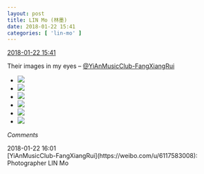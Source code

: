 ```yaml
---
layout: post
title: LIN Mo (林墨)
date: 2018-01-22 15:41
categories: [ 'lin-mo' ]
---
```


<div class="weibo-info">
  <a href="https://weibo.com/6108312042/FFxRfclY2">2018-01-22 15:41</a>
</div>

Their images in my eyes – [@YiAnMusicClub-FangXiangRui](https://weibo.com/u/6117583008)

<!-- more -->

<ul class="weibo-pic-list-2">
  <li class="weibo-pic">
    <a href="http://wx4.sinaimg.cn/mw690/006FnQZYgy1fnpffcbblgj32c02c0b29.jpg"><img src="http://wx4.sinaimg.cn/thumb150/006FnQZYgy1fnpffcbblgj32c02c0b29.jpg"/></a>
  </li>
  <li class="weibo-pic">
    <a href="http://wx3.sinaimg.cn/mw690/006FnQZYgy1fnpffe9proj32c02c04qp.jpg"><img src="http://wx3.sinaimg.cn/thumb150/006FnQZYgy1fnpffe9proj32c02c04qp.jpg"/></a>
  </li>
  <li class="weibo-pic">
    <a href="http://wx3.sinaimg.cn/mw690/006FnQZYgy1fnpffiv1eoj32c02c0e81.jpg"><img src="http://wx3.sinaimg.cn/thumb150/006FnQZYgy1fnpffiv1eoj32c02c0e81.jpg"/></a>
  </li>
  <li class="weibo-pic">
    <a href="http://wx1.sinaimg.cn/mw690/006FnQZYgy1fnpffrkyyvj33vf2ku1l0.jpg"><img src="http://wx1.sinaimg.cn/thumb150/006FnQZYgy1fnpffrkyyvj33vf2ku1l0.jpg"/></a>
  </li>
  <li class="weibo-pic">
    <a href="http://wx2.sinaimg.cn/mw690/006FnQZYgy1fnpffa03ctj342j2gc1l0.jpg"><img src="http://wx2.sinaimg.cn/thumb150/006FnQZYgy1fnpffa03ctj342j2gc1l0.jpg"/></a>
  </li>
  <li class="weibo-pic">
    <a href="http://wx4.sinaimg.cn/mw690/006FnQZYgy1fnpfft916uj31sg2dsnkk.jpg"><img src="http://wx4.sinaimg.cn/thumb150/006FnQZYgy1fnpfft916uj31sg2dsnkk.jpg"/></a>
  </li>
</ul>

*Comments*

<div class="weibo-info">2018-01-22 16:01</div>
[YiAnMusicClub-FangXiangRui](https://weibo.com/u/6117583008): Photographer LIN Mo
